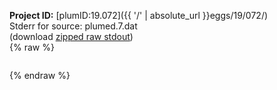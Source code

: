 **Project ID:** [plumID:19.072]({{ '/' | absolute_url }}eggs/19/072/)  
Stderr for source:  plumed.7.dat   
(download [zipped raw stdout](plumed.7.dat.plumed.stdout.txt.zip))  
{% raw %}
<pre>
</pre>
{% endraw %}
